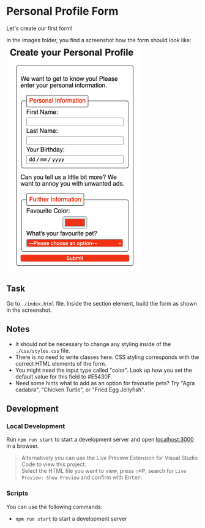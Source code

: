 # Personal Profile Form

Let's create our first form!

In the images folder, you find a screenshot how the form should look like:
![Personal Profile Form](./images/final_result.png)

## Task

Go to `./index.html` file. Inside the section element, build the form as shown in the screenshot.

## Notes

- It should not be necessary to change any styling inside of the `./css/styles.css` file.
- There is no need to write classes here. CSS styling corresponds with the correct HTML elements of the form.
- You might need the input type called "color". Look up how you set the default value for this field to #E5430F.
- Need some hints what to add as an option for favourite pets? Try "Agra cadabra", "Chicken Turtle", or "Fried Egg Jellyfish".

## Development

### Local Development

Run `npm run start` to start a development server and open [localhost:3000](http://localhost:3000) in a browser.

> Alternatively you can use the Live Preview Extension for Visual Studio Code to view this project.  
> Select the HTML file you want to view, press <kbd>⇧</kbd><kbd>⌘</kbd><kbd>P</kbd>, search for `Live Preview: Show Preview` and confirm with <kbd>Enter</kbd>.

### Scripts

You can use the following commands:

- `npm run start` to start a development server
